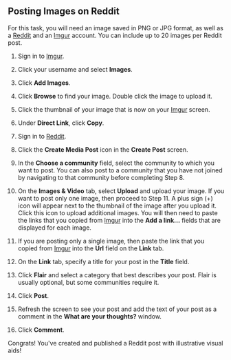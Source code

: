 
## Posting Images on Reddit

For this task, you will need an image saved in PNG or JPG format, as well as a [Reddit](https://www.reddit.com/) and an [Imgur](https://imgur.com/) account. You can include up to 20 images per Reddit post.   

1. Sign in to [Imgur](https://imgur.com/).  

2. Click your username and select **Images**.  
  
3. Click **Add Images**.  

4. Click **Browse** to find your image. Double click the image to upload it.  

5. Click the thumbnail of your image that is now on your [Imgur](https://imgur.com/) screen.  
 
6. Under **Direct Link**, click **Copy**.  

7. Sign in to [Reddit](https://www.reddit.com/).  

8. Click the **Create Media Post** icon in the **Create Post** screen.  

9. In the **Choose a community** field, select the community to which you want to post. You can also post to a community that you have not joined by navigating to that community before completing Step 8.
    
10. On the **Images & Video** tab, select **Upload** and upload your image. If you want to post only one image, then proceed to Step 11. A plus sign (+) icon will appear next to the thumbnail of the image after you upload it. Click this icon to upload additional images. You will then need to paste the links that you copied from [Imgur](https://imgur.com/) into the **Add a link...** fields that are displayed for each image.  
    
11. If you are posting only a single image, then paste the link that you copied from [Imgur](https://imgur.com/) into the **Url** field on the **Link** tab.  

12. On the **Link** tab, specify a title for your post in the **Title** field.  

13. Click **Flair** and select a category that best describes your post. Flair is usually optional, but some communities require it.  
 
14. Click **Post**.  

15. Refresh the screen to see your post and add the text of your post as a comment in the **What are your thoughts?** window.  

16. Click **Comment**.

Congrats! You've created and published a Reddit post with illustrative visual aids!

